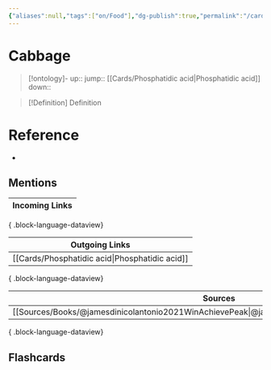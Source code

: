 ```yaml
---
{"aliases":null,"tags":["on/Food"],"dg-publish":true,"permalink":"/cards/cabbage/","dgPassFrontmatter":true}
---
```


# Cabbage

> [!ontology]-
> up:: 
> jump:: [[Cards/Phosphatidic acid\|Phosphatidic acid]]
> down:: 

> [!Definition] Definition
> 

# Reference
- 

## Mentions
| Incoming Links |
| -------------- |

{ .block-language-dataview}

| Outgoing Links                                    |
| ------------------------------------------------- |
| [[Cards/Phosphatidic acid\|Phosphatidic acid]] |

{ .block-language-dataview}

| Sources                                                                                             |
| --------------------------------------------------------------------------------------------------- |
| [[Sources/Books/@jamesdinicolantonio2021WinAchievePeak\|@jamesdinicolantonio2021WinAchievePeak]] |

{ .block-language-dataview}

## Flashcards 
